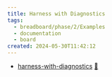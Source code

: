 ```yaml
---
title: Harness with Diagnostics
tags:
  - breadboard/phase/2/Examples
  - documentation
  - board
created: 2024-05-30T11:42:12
---
```


- [harness-with-diagnostics](https://github.com/ExaDev/breadboard-examples/tree/main/src/examples/harness-with-diagnostics)
  [🔗](https://breadboard-ai.web.app/?mode=list&board=https://raw.githubusercontent.com/ExaDev/breadboard-examples/main/src/examples/harness-with-diagnostics/graph.json)
